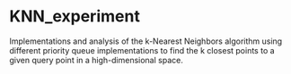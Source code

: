 # KNN_experiment
Implementations and analysis of the k-Nearest Neighbors algorithm using different priority queue implementations to find the k closest points to a given query point in a high-dimensional space. 
